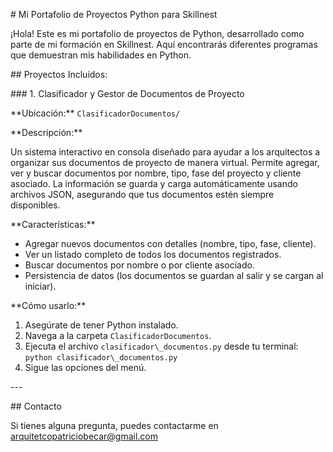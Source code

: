 ﻿\# Mi Portafolio de Proyectos Python para Skillnest

¡Hola! Este es mi portafolio de proyectos de Python, desarrollado como parte de mi formación en Skillnest. Aquí encontrarás diferentes programas que demuestran mis habilidades en Python.

\## Proyectos Incluidos:

\### 1. Clasificador y Gestor de Documentos de Proyecto

\*\*Ubicación:\*\* `ClasificadorDocumentos/`

\*\*Descripción:\*\*

Un sistema interactivo en consola diseñado para ayudar a los arquitectos a organizar sus documentos de proyecto de manera virtual. Permite agregar, ver y buscar documentos por nombre, tipo, fase del proyecto y cliente asociado. La información se guarda y carga automáticamente usando archivos JSON, asegurando que tus documentos estén siempre disponibles.

\*\*Características:\*\*

- Agregar nuevos documentos con detalles (nombre, tipo, fase, cliente).
- Ver un listado completo de todos los documentos registrados.
- Buscar documentos por nombre o por cliente asociado.
- Persistencia de datos (los documentos se guardan al salir y se cargan al iniciar).

\*\*Cómo usarlo:\*\*

1. Asegúrate de tener Python instalado.
1. Navega a la carpeta `ClasificadorDocumentos`.
1. Ejecuta el archivo `clasificador\_documentos.py` desde tu terminal: `python clasificador\_documentos.py`
1. Sigue las opciones del menú.

\---

\## Contacto

Si tienes alguna pregunta, puedes contactarme en arquitetcopatriciobecar@gmail.com
